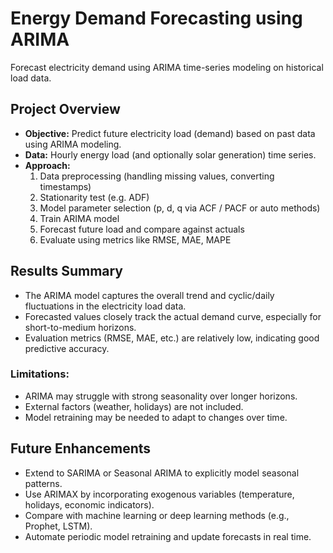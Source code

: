 # Energy Demand Forecasting using ARIMA

Forecast electricity demand using ARIMA time-series modeling on historical load data.

## Project Overview

- **Objective:** Predict future electricity load (demand) based on past data using ARIMA modeling.  
- **Data:** Hourly energy load (and optionally solar generation) time series.  
- **Approach:**  
  1. Data preprocessing (handling missing values, converting timestamps)  
  2. Stationarity test (e.g. ADF)  
  3. Model parameter selection (p, d, q via ACF / PACF or auto methods)  
  4. Train ARIMA model  
  5. Forecast future load and compare against actuals  
  6. Evaluate using metrics like RMSE, MAE, MAPE  

## Results Summary
- The ARIMA model captures the overall trend and cyclic/daily fluctuations in the electricity load data.
- Forecasted values closely track the actual demand curve, especially for short-to-medium horizons.
- Evaluation metrics (RMSE, MAE, etc.) are relatively low, indicating good predictive accuracy.

### Limitations:
- ARIMA may struggle with strong seasonality over longer horizons.
- External factors (weather, holidays) are not included.
- Model retraining may be needed to adapt to changes over time.

## Future Enhancements
- Extend to SARIMA or Seasonal ARIMA to explicitly model seasonal patterns.
- Use ARIMAX by incorporating exogenous variables (temperature, holidays, economic indicators).
- Compare with machine learning or deep learning methods (e.g., Prophet, LSTM).
- Automate periodic model retraining and update forecasts in real time.
